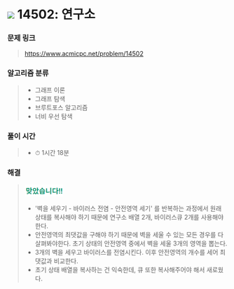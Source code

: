 # <img src="https://static.solved.ac/tier_small/11.svg" width=30> 14502: 연구소

### 문제 링크
> https://www.acmicpc.net/problem/14502

### 알고리즘 분류
>- 그래프 이론
>- 그래프 탐색
>- 브루트포스 알고리즘
>- 너비 우선 탐색

### 풀이 시간
>- ⏱ 1시간 18분

### 해결 
> ![good](../../../Img/good.png)
>- '벽을 세우기 - 바이러스 전염 - 안전영역 세기' 를 반복하는 과정에서 원래 상태를 복사해야 하기 때문에 연구소 배열 2개, 바이러스큐 2개를 사용해야 한다.
>- 안전영역의 최댓값을 구해야 하기 때문에 벽을 세울 수 있는 모든 경우를 다 살펴봐야한다. 초기 상태의 안전영역 중에서 벽을 세울 3개의 영역을 뽑는다.
>- 3개의 벽을 세우고 바이러스를 전염시킨다. 이후 안전영역의 개수를 세어 최댓값과 비교한다.
>- 초기 상태 배열을 복사하는 건 익숙한데, 큐 또한 복사해주어야 해서 새로웠다.
